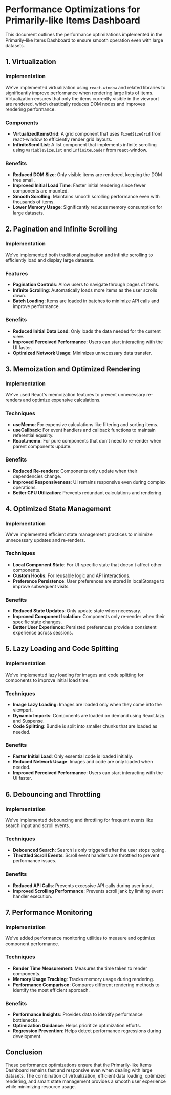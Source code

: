 # Performance Optimizations for Primarily-like Items Dashboard

This document outlines the performance optimizations implemented in the Primarily-like Items Dashboard to ensure smooth operation even with large datasets.

## 1. Virtualization

### Implementation

We've implemented virtualization using `react-window` and related libraries to significantly improve performance when rendering large lists of items. Virtualization ensures that only the items currently visible in the viewport are rendered, which drastically reduces DOM nodes and improves rendering performance.

### Components

- **VirtualizedItemsGrid**: A grid component that uses `FixedSizeGrid` from react-window to efficiently render grid layouts.
- **InfiniteScrollList**: A list component that implements infinite scrolling using `VariableSizeList` and `InfiniteLoader` from react-window.

### Benefits

- **Reduced DOM Size**: Only visible items are rendered, keeping the DOM tree small.
- **Improved Initial Load Time**: Faster initial rendering since fewer components are mounted.
- **Smooth Scrolling**: Maintains smooth scrolling performance even with thousands of items.
- **Lower Memory Usage**: Significantly reduces memory consumption for large datasets.

## 2. Pagination and Infinite Scrolling

### Implementation

We've implemented both traditional pagination and infinite scrolling to efficiently load and display large datasets.

### Features

- **Pagination Controls**: Allow users to navigate through pages of items.
- **Infinite Scrolling**: Automatically loads more items as the user scrolls down.
- **Batch Loading**: Items are loaded in batches to minimize API calls and improve performance.

### Benefits

- **Reduced Initial Data Load**: Only loads the data needed for the current view.
- **Improved Perceived Performance**: Users can start interacting with the UI faster.
- **Optimized Network Usage**: Minimizes unnecessary data transfer.

## 3. Memoization and Optimized Rendering

### Implementation

We've used React's memoization features to prevent unnecessary re-renders and optimize expensive calculations.

### Techniques

- **useMemo**: For expensive calculations like filtering and sorting items.
- **useCallback**: For event handlers and callback functions to maintain referential equality.
- **React.memo**: For pure components that don't need to re-render when parent components update.

### Benefits

- **Reduced Re-renders**: Components only update when their dependencies change.
- **Improved Responsiveness**: UI remains responsive even during complex operations.
- **Better CPU Utilization**: Prevents redundant calculations and rendering.

## 4. Optimized State Management

### Implementation

We've implemented efficient state management practices to minimize unnecessary updates and re-renders.

### Techniques

- **Local Component State**: For UI-specific state that doesn't affect other components.
- **Custom Hooks**: For reusable logic and API interactions.
- **Preference Persistence**: User preferences are stored in localStorage to improve subsequent visits.

### Benefits

- **Reduced State Updates**: Only update state when necessary.
- **Improved Component Isolation**: Components only re-render when their specific state changes.
- **Better User Experience**: Persisted preferences provide a consistent experience across sessions.

## 5. Lazy Loading and Code Splitting

### Implementation

We've implemented lazy loading for images and code splitting for components to improve initial load time.

### Techniques

- **Image Lazy Loading**: Images are loaded only when they come into the viewport.
- **Dynamic Imports**: Components are loaded on demand using React.lazy and Suspense.
- **Code Splitting**: Bundle is split into smaller chunks that are loaded as needed.

### Benefits

- **Faster Initial Load**: Only essential code is loaded initially.
- **Reduced Network Usage**: Images and code are only loaded when needed.
- **Improved Perceived Performance**: Users can start interacting with the UI faster.

## 6. Debouncing and Throttling

### Implementation

We've implemented debouncing and throttling for frequent events like search input and scroll events.

### Techniques

- **Debounced Search**: Search is only triggered after the user stops typing.
- **Throttled Scroll Events**: Scroll event handlers are throttled to prevent performance issues.

### Benefits

- **Reduced API Calls**: Prevents excessive API calls during user input.
- **Improved Scrolling Performance**: Prevents scroll jank by limiting event handler execution.

## 7. Performance Monitoring

### Implementation

We've added performance monitoring utilities to measure and optimize component performance.

### Techniques

- **Render Time Measurement**: Measures the time taken to render components.
- **Memory Usage Tracking**: Tracks memory usage during rendering.
- **Performance Comparison**: Compares different rendering methods to identify the most efficient approach.

### Benefits

- **Performance Insights**: Provides data to identify performance bottlenecks.
- **Optimization Guidance**: Helps prioritize optimization efforts.
- **Regression Prevention**: Helps detect performance regressions during development.

## Conclusion

These performance optimizations ensure that the Primarily-like Items Dashboard remains fast and responsive even when dealing with large datasets. The combination of virtualization, efficient data loading, optimized rendering, and smart state management provides a smooth user experience while minimizing resource usage.
